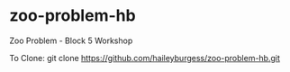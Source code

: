 # zoo-problem-hb
Zoo Problem - Block 5 Workshop

To Clone:
git clone https://github.com/haileyburgess/zoo-problem-hb.git